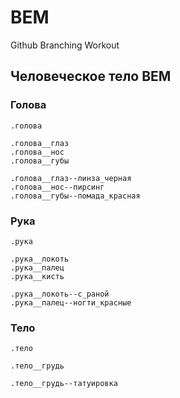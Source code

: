 # BEM
 Github Branching Workout

## Человеческое тело BEM

### Голова
```
.голова

.голова__глаз
.голова__нос
.голова__губы

.голова__глаз--линза_черная
.голова__нос--пирсинг
.голова__губы--помада_красная
```
### Рука

```
.рука

.рука__локоть
.рука__палец
.рука__кисть

.рука__локоть--с_раной
.рука__палец--ногти_красные
```
### Тело

```
.тело

.тело__грудь

.тело__грудь--татуировка
```

